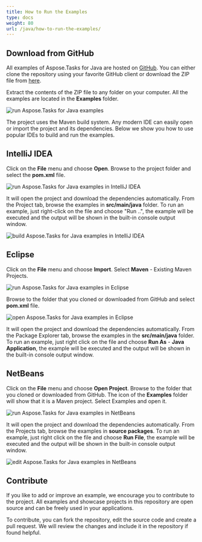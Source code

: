 ```yaml
---
title: How to Run the Examples
type: docs
weight: 80
url: /java/how-to-run-the-examples/
---
```


## **Download from GitHub**
All examples of Aspose.Tasks for Java are hosted on [GitHub](https://github.com/aspose-tasks/Aspose.Tasks-for-Java). You can either clone the repository using your favorite GitHub client or download the ZIP file from [here](https://github.com/aspose-tasks/Aspose.Tasks-for-Java/archive/master.zip).

Extract the contents of the ZIP file to any folder on your computer. All the examples are located in the **Examples** folder.

![run Aspose.Tasks for Java examples](how-to-run-the-examples_1.png)

The project uses the Maven build system. Any modern IDE can easily open or import the project and its dependencies. Below we show you how to use popular IDEs to build and run the examples.

## **IntelliJ IDEA**
Click on the **File** menu and choose **Open**. Browse to the project folder and select the **pom.xml** file.

![run Aspose.Tasks for Java examples in IntelliJ IDEA](how-to-run-the-examples_2.png)

It will open the project and download the dependencies automatically. From the Project tab, browse the examples in **src/main/java** folder. To run an example, just right-click on the file and choose "Run ..", the example will be executed and the output will be shown in the built-in console output window.

![build Aspose.Tasks for Java examples in IntelliJ IDEA](how-to-run-the-examples_3.png)

## **Eclipse**
Click on the **File** menu and choose **Import**. Select **Maven** - Existing Maven Projects.

![run Aspose.Tasks for Java examples in Eclipse](how-to-run-the-examples_4.png)

Browse to the folder that you cloned or downloaded from GitHub and select **pom.xml** file.

![open Aspose.Tasks for Java examples in Eclipse](how-to-run-the-examples_5.png)

It will open the project and download the dependencies automatically. From the Package Explorer tab, browse the examples in the **src/main/java** folder. To run an example, just right click on the file and choose **Run As** - **Java Application**, the example will be executed and the output will be shown in the built-in console output window.
## **NetBeans**
Click on the **File** menu and choose **Open Project**. Browse to the folder that you cloned or downloaded from GitHub. The icon of the **Examples** folder will show that it is a Maven project. Select Examples and open it.

![run Aspose.Tasks for Java examples in NetBeans](how-to-run-the-examples_6.png)

It will open the project and download the dependencies automatically. From the Projects tab, browse the examples in **source packages**. To run an example, just right click on the file and choose **Run File**, the example will be executed and the output will be shown in the built-in console output window.

![edit Aspose.Tasks for Java examples in NetBeans](how-to-run-the-examples_7.png)

## **Contribute**
If you like to add or improve an example, we encourage you to contribute to the project. All examples and showcase projects in this repository are open source and can be freely used in your applications.

To contribute, you can fork the repository, edit the source code and create a pull request. We will review the changes and include it in the repository if found helpful.
